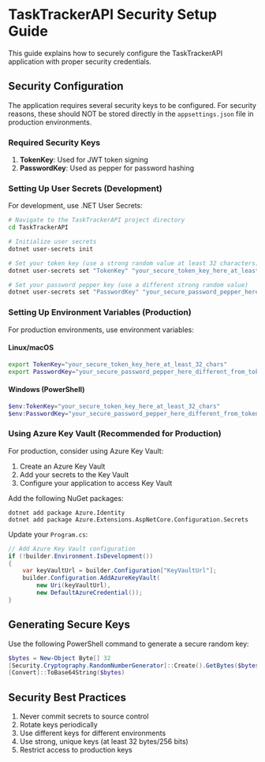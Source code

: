 # TaskTrackerAPI Security Setup Guide

This guide explains how to securely configure the TaskTrackerAPI application with proper security credentials.

## Security Configuration

The application requires several security keys to be configured. For security reasons, these should NOT be stored directly in the `appsettings.json` file in production environments.

### Required Security Keys

1. **TokenKey**: Used for JWT token signing
2. **PasswordKey**: Used as pepper for password hashing

### Setting Up User Secrets (Development)

For development, use .NET User Secrets:

```bash
# Navigate to the TaskTrackerAPI project directory
cd TaskTrackerAPI

# Initialize user secrets
dotnet user-secrets init

# Set your token key (use a strong random value at least 32 characters)
dotnet user-secrets set "TokenKey" "your_secure_token_key_here_at_least_32_chars"

# Set your password pepper key (use a different strong random value)
dotnet user-secrets set "PasswordKey" "your_secure_password_pepper_here_different_from_token"
```

### Setting Up Environment Variables (Production)

For production environments, use environment variables:

#### Linux/macOS
```bash
export TokenKey="your_secure_token_key_here_at_least_32_chars"
export PasswordKey="your_secure_password_pepper_here_different_from_token"
```

#### Windows (PowerShell)
```powershell
$env:TokenKey="your_secure_token_key_here_at_least_32_chars"
$env:PasswordKey="your_secure_password_pepper_here_different_from_token"
```

### Using Azure Key Vault (Recommended for Production)

For production, consider using Azure Key Vault:

1. Create an Azure Key Vault
2. Add your secrets to the Key Vault
3. Configure your application to access Key Vault

Add the following NuGet packages:
```
dotnet add package Azure.Identity
dotnet add package Azure.Extensions.AspNetCore.Configuration.Secrets
```

Update your `Program.cs`:
```csharp
// Add Azure Key Vault configuration
if (!builder.Environment.IsDevelopment())
{
    var keyVaultUrl = builder.Configuration["KeyVaultUrl"];
    builder.Configuration.AddAzureKeyVault(
        new Uri(keyVaultUrl),
        new DefaultAzureCredential());
}
```

## Generating Secure Keys

Use the following PowerShell command to generate a secure random key:

```powershell
$bytes = New-Object Byte[] 32
[Security.Cryptography.RandomNumberGenerator]::Create().GetBytes($bytes)
[Convert]::ToBase64String($bytes)
```

## Security Best Practices

1. Never commit secrets to source control
2. Rotate keys periodically
3. Use different keys for different environments
4. Use strong, unique keys (at least 32 bytes/256 bits)
5. Restrict access to production keys 